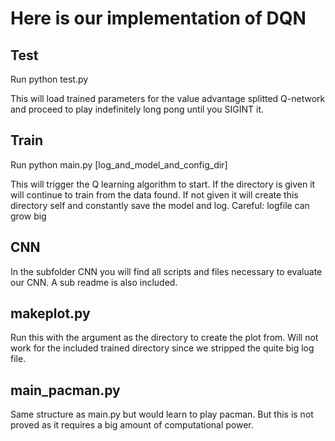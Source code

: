 # Here is our implementation of DQN

## Test
Run python test.py

This will load trained parameters for the value advantage splitted Q-network and proceed to play indefinitely long pong until you SIGINT it.

## Train
Run python main.py [log_and_model_and_config_dir]

This will trigger the Q learning algorithm to start. If the directory is given it will continue to train from the data found. If not given it will create this directory self and constantly save the model and log.
Careful: logfile can grow big

## CNN
In the subfolder CNN you will find all scripts and files necessary to evaluate our CNN. A sub readme is also included.

## makeplot.py
Run this with the argument as the directory to create the plot from. Will not work for the included trained directory since we stripped the quite big log file.

## main_pacman.py
Same structure as main.py but would learn to play pacman. But this is not proved as it requires a big amount of computational power.
